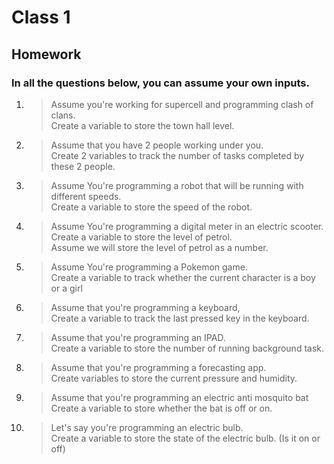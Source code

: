 # Class 1

## Homework

### In all the questions below, you can assume your own inputs.

1. > Assume you're working for supercell and programming clash of clans.<br>
   > Create a variable to store the town hall level.

1. > Assume that you have 2 people working under you.<br>
   > Create 2 variables to track the number of tasks completed by these 2 people.

1. > Assume You're programming a robot that will be running with different speeds.<br>
   > Create a variable to store the speed of the robot.

1. > Assume You're programming a digital meter in an electric scooter.<br>
   > Create a variable to store the level of petrol.<br>
   > Assume we will store the level of petrol as a number.

1. > Assume You're programming a Pokemon game.<br>
   > Create a variable to track whether the current character is a boy or a girl

1. > Assume that you're programming a keyboard,<br>
   > Create a variable to track the last pressed key in the keyboard.

1. > Assume that you're programming an IPAD.<br>
   > Create a variable to store the number of running background task.

1. > Assume that you're programming a forecasting app.<br>
   > Create variables to store the current pressure and humidity.

1. > Assume that you're programming an electric anti mosquito bat<br>
   > Create a variable to store whether the bat is off or on.

1. > Let's say you're programming an electric bulb.<br>
   > Create a variable to store the state of the electric bulb. (Is it on or off)
